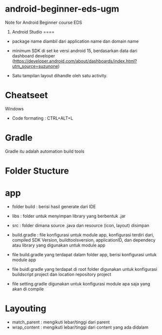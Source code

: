 # android-beginner-eds-ugm
Note for Android Beginner course EDS


1. Android Studio 
====

- package name diambil dari application name dan domain name

- minimum SDK di set ke versi android 15, berdasarkan data dari dashboard developer (https://developer.android.com/about/dashboards/index.html?utm_source=suzunone) 

- Satu tampilan layout dihandle oleh satu activity.

Cheatseet
=====
Windows
- Code formating : CTRL+ALT+L

Gradle
========
Gradle itu adalah automation build tools

Folder Stucture
======
 # app
 - folder build : berisi hasil generate dari IDE
 - libs : folder untuk menyimpan library yang berbentuk .jar
 - src : folder dimana source .java dan resource (icon, layout) disimpan
 - build.gradle : file konfigurasi untuk module app, konfigurasi terdiri dari, compiled SDK Version, buildtoolsversion, applicationID, dan dependecy atau library yang digunakan untuk module app

- file build.gradle yang terdapat dalam folder app, berisi konfigurasi untuk module app
- file buidl.gradle yang terdapat di root folder digunakan untuk konfigurasi buildscript project dan location repository project
- file setting.gradle digunakan untuk konfigurasi module apa saja yang akan di compile


Layouting
=======

- match_parent : mengikuti lebar/tinggi dari parent
- wrap_content : mengikuti lebar/tinggi dari content yang ada didalam

